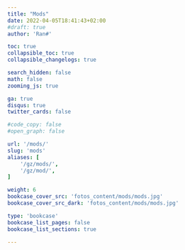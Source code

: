 ```yaml
---
title: "Mods"
date: 2022-04-05T18:41:43+02:00
#draft: true
author: 'Ran#'

toc: true
collapsible_toc: true
collapsible_changelogs: true

search_hidden: false
math: false
zooming_js: true

ga: true
disqus: true
twitter_cards: false

#code_copy: false
#open_graph: false

url: '/mods/'
slug: 'mods'
aliases: [
    '/gz/mods/',
    '/gz/mod/',
]

weight: 6
bookcase_cover_src: 'fotos_content/mods/mods.jpg'
bookcase_cover_src_dark: 'fotos_content/mods/mods.jpg'

type: 'bookcase'
bookcase_list_pages: false
bookcase_list_sections: true

---
```

